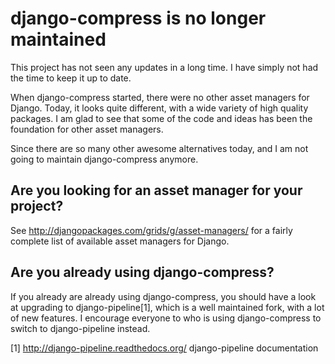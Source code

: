 django-compress is no longer maintained
=======================================

This project has not seen any updates in a long time. I have simply not had the time to keep it up to date.

When django-compress started, there were no other asset managers for Django. Today, it looks quite different, with a wide variety of high quality packages. I am glad to see that some of the code and ideas has been the foundation for other asset managers.

Since there are so many other awesome alternatives today, and I am not going to maintain django-compress anymore.

Are you looking for an asset manager for your project?
------------------------------------------------------

See http://djangopackages.com/grids/g/asset-managers/ for a fairly complete list of available asset managers for Django.

Are you already using django-compress?
--------------------------------------
If you already are already using django-compress, you should have a look at upgrading to django-pipeline[1], which is a well maintained fork, with a lot of new features. I encourage everyone to who is using django-compress to switch to django-pipeline instead.

[1] http://django-pipeline.readthedocs.org/ django-pipeline documentation
